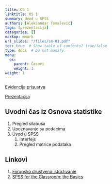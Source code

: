 ```yaml
---
title: OS 1
linktitle: OS 1
summary: Uvod u SPSS
authors: [Aleksandar Tomašević]
tags: [prezentacija]
categories: []
markup: mmark
url_slides: "/files/sm-01.pdf"
toc: true  # Show table of contents? true/false
type: docs  # Do not modify.
menu:
  os:
    parent: Časovi
    weight: 1
weight: 1
---
```


[Evidencija prisustva](https://forms.gle/iyGcjSaR5U4fzboXA)

[Prezentacija](/files/os-01.pdf)


## Uvodni čas iz Osnova statistike

1. Pregled silabusa
2. Upoznavanje sa podacima
3. Uvod u SPSS
   1. Interfejs
   2. Pregled matrice podataka

## Linkovi

1. [Evropsko društveno istraživanje](https://www.europeansocialsurvey.org/)
2. [SPSS for the Classroom: the Basics](https://www.ssc.wisc.edu/sscc/pubs/spss/classintro/spss_students1.html)


